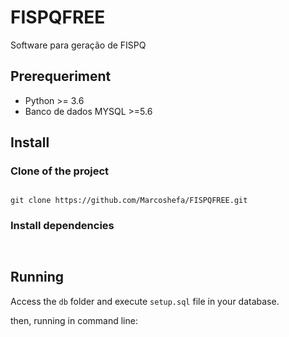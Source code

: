 # FISPQFREE

Software para geração de FISPQ

## Prerequeriment

- Python >= 3.6
- Banco de dados MYSQL >=5.6

## Install

### Clone of the project
``` 

git clone https://github.com/Marcoshefa/FISPQFREE.git

```
### Install dependencies

```


```


## Running

Access the ``db`` folder and execute `setup.sql` file in your database.

then, running in command line: